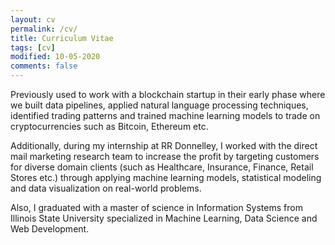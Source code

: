 ```yaml
---
layout: cv
permalink: /cv/
title: Curriculum Vitae
tags: [cv]
modified: 10-05-2020
comments: false
---
```


Previously used to work with a blockchain startup in their early phase where we built data pipelines, applied natural language processing techniques, identified trading patterns and trained machine learning models to trade on cryptocurrencies such as Bitcoin, Ethereum etc.

Additionally, during my internship at RR Donnelley, I worked with the direct mail marketing research team to increase the profit by targeting customers for diverse domain clients (such as Healthcare, Insurance, Finance, Retail Stores etc.) through applying machine learning models, statistical modeling and data visualization on real-world problems.

Also, I graduated with a master of science in Information Systems from Illinois State University specialized in Machine Learning, Data Science and Web Development.